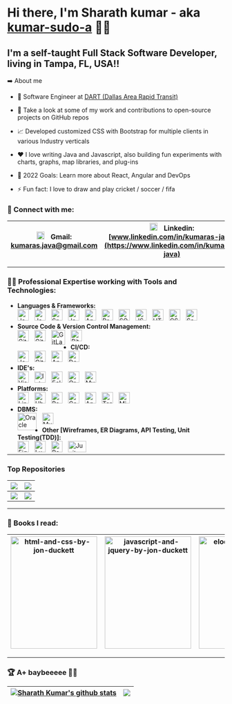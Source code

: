 # Hi there, I'm Sharath kumar - aka [kumar-sudo-a](https://github.com/kumar-sudo-a) 👋🏼 
## I'm a self-taught Full Stack Software Developer, living in Tampa, FL, USA!!

➡️ About me
- 💼 Software Engineer at [DART (Dallas Area Rapid Transit)](https://www.dart.org/)

- 🔭 Take a look at some of my work and contributions to open-source projects on GitHub repos

- 📈 Developed customized CSS with Bootstrap for multiple clients in various Industry verticals

- ❤️ I love writing Java and Javascript, also building fun experiments with charts, graphs, map libraries, and plug-ins

- 🥅 2022 Goals: Learn more about React, Angular and DevOps

- ⚡ Fun fact: I love to draw and play cricket / soccer / fifa

### 💬 Connect with me:

| <img align="centre" alt="Gmail" width="18px" src="https://upload.wikimedia.org/wikipedia/commons/7/7e/Gmail_icon_%282020%29.svg" style="padding-right:2px;" />  &nbsp; Gmail: <br/>[kumaras.java@gmail.com](kumaras.java@gmail.com) | <img align="centre" alt="Linkedin" width="18px" src="https://upload.wikimedia.org/wikipedia/commons/c/ca/LinkedIn_logo_initials.png" style="padding-right:2px;" />  &nbsp; Linkedin: <br/>[www.linkedin.com/in/kumaras-java](https://www.linkedin.com/in/kumaras-java) | <img align="centre" alt="Twitter" width="18px" src="https://raw.githubusercontent.com/anuraghazra/anuraghazra/master/assets/twitter.svg" style="padding-right:2px;" />  &nbsp; Twitter: <br/>[@Sharath_kumar22](@Sharath_kumar22) | <img align="centre" alt="Skype" width="18px" src="https://www.freepnglogos.com/uploads/skype-logo-png/skype-logo-vector-icon-template-clipart-download-0.png" style="padding-right:2px;" />  &nbsp; Skype: <br/>[Kumar](https://join.skype.com/invite/D6HsHUnmOjD5) | <img align="centre" alt="Skype" width="18px" src="https://user-images.githubusercontent.com/3369400/139447912-e0f43f33-6d9f-45f8-be46-2df5bbc91289.png" style="padding-right:2px;" />  &nbsp; GitHub: <br/>[github.com/kumar-sudo-a](https://github.com/kumar-sudo-a) |
| ------------- | ------------- | ------------- | ------------- | ------------- |

---
### 💪🏻 Professional Expertise working with Tools and Technologies:
 - **Languages & Frameworks:**    
    <img align="left" alt="Java" width="26px" height="26px" src="https://cdn.jsdelivr.net/gh/devicons/devicon/icons/java/java-original.svg" style="padding-right:10px;" />
    <img align="left" alt="Java" width="26px" height="26px" src="https://spring.io/images/projects/spring-edf462fec682b9d48cf628eaf9e19521.svg" style="padding-right:10px;" />
    <img align="left" alt="Spring" width="26px" height="26px" src="https://pivotal.gallerycdn.vsassets.io/extensions/pivotal/vscode-boot-dev-pack/0.1.0/1629148309593/Microsoft.VisualStudio.Services.Icons.Default" style="padding-right:10px;" />
    <img align="left" alt="JavaScript" width="26px" height="26px" src="https://cdn.jsdelivr.net/gh/devicons/devicon/icons/javascript/javascript-original.svg" style="padding-right:10px;" />
    <img align="left" alt="Angular" width="26px" height="26px" src="https://angular.io/assets/images/logos/angularjs/AngularJS-Shield.svg" style="padding-right:10px;" />
    <img align="left" alt="React" width="26px" height="26px" src="https://cdn.jsdelivr.net/gh/devicons/devicon/icons/react/react-original.svg" style="padding-right:10px;" />
    <img align="left" alt="SQL" width="26px" height="26px" src="https://www.pngitem.com/pimgs/m/197-1973343_sql-database-icon-png-transparent-png.png" style="padding-right:10px;" />
    <img align="left" alt="JSON" width="26px" height="26px" src="https://cdn-icons-png.flaticon.com/512/136/136525.png" style="padding-right:10px;" />
    <img align="left" alt="HTML5" width="26px" height="26px" src="https://cdn.jsdelivr.net/gh/devicons/devicon/icons/html5/html5-original.svg" style="padding-right:10px;" />
    <img align="left" alt="CSS3" width="26px" height="26px" src="https://cdn.jsdelivr.net/gh/devicons/devicon/icons/css3/css3-original.svg" style="padding-right:10px;" />
    <img align="left" alt="Sass" width="26px" height="26px" src="https://cdn.jsdelivr.net/gh/devicons/devicon/icons/sass/sass-original.svg" style="padding-right:10px;" />
    <br />

 - **Source Code & Version Control Management:**  
   <img align="left" alt="Git" width="26px" height="26px" src="https://cdn.jsdelivr.net/gh/devicons/devicon/icons/git/git-original.svg" style="padding-right:10px;" />
   <img align="left" alt="GitHub" width="26px" height="26px" src="https://user-images.githubusercontent.com/3369400/139447912-e0f43f33-6d9f-45f8-be46-2df5bbc91289.png" style="padding-right:10px;" />
   <img align="left" alt="GitLab" width="32px" height="34px" src="https://driftt.imgix.net/https%3A%2F%2Fdriftt.imgix.net%2Fhttps%253A%252F%252Fs3.amazonaws.com%252Fcustomer-api-avatars-prod%252F85489%252F307fa4f7f37831684fe3e3ee33ab97d3r2wbh3tdbf3w%3Ffit%3Dmax%26fm%3Dpng%26h%3D200%26w%3D200%26s%3D0b63e6b7b7c404889b1225e385b58178?fit=max&fm=png&h=200&w=200&s=b81290fd6e2958430bf4456d4dcafb58" style="padding-right:10px;" />
   <img align="left" alt="Bitbucket" width="26px" height="26px" src="https://upload.wikimedia.org/wikipedia/commons/0/0e/Bitbucket-blue-logomark-only.svg" style="padding-right:10px;" />
   <br />

 - **CI/CD:**    
    <img align="left" alt="Jenkins" width="26px" height="26px" src="https://cdn.jsdelivr.net/gh/devicons/devicon/icons/jenkins/jenkins-original.svg" style="padding-right:10px;" />
    <img align="left" alt="GitLab" width="26px" height="26px" src="https://about.gitlab.com/images/icons/logos/slp-icon.svg" style="padding-right:10px;" />
    <img align="left" alt="Ansible" width="26px" height="26px" src="https://cdn.icon-icons.com/icons2/2148/PNG/512/ansible_icon_132595.png" style="padding-right:10px;" />
    <img align="left" alt="Docker" width="26px" height="26px" src="https://www.docker.com/sites/default/files/d8/styles/role_icon/public/2019-07/Moby-logo.png?itok=sYH_JEaJ" style="padding-right:10px;" />
    <br />

 - **IDE's:**  
    <img align="left" alt="Visual Studio Code" width="26px" height="26px" src="https://cdn.jsdelivr.net/gh/devicons/devicon/icons/vscode/vscode-original.svg" style="padding-right:10px;" />
    <img align="left" alt="IntelliJ IDEA" width="26px" height="26px" src="https://upload.wikimedia.org/wikipedia/commons/9/9c/IntelliJ_IDEA_Icon.svg" style="padding-right:10px;" />
    <img align="left" alt="Eclipse" width="26px" height="26px" src="https://upload.wikimedia.org/wikipedia/commons/c/cf/Eclipse-SVG.svg" style="padding-right:10px;" />
    <img align="left" alt="Oracle SQL Developer" width="26px" height="26px" src="https://upload.wikimedia.org/wikipedia/en/thumb/6/68/Oracle_SQL_Developer_logo.svg/800px-Oracle_SQL_Developer_logo.svg.png" style="padding-right:10px;" />
    <img align="left" alt="MySQL WorkBench" width="26px" height="26px" src="https://pbs.twimg.com/profile_images/621577553376100352/lvR3kClO_400x400.png" style="padding-right:10px;" />
    <br />

 - **Platforms:**    
    <img align="left" alt="Linux" width="26px" height="26px" src="https://cdn.jsdelivr.net/gh/devicons/devicon/icons/linux/linux-original.svg" style="padding-right:10px;" />
    <img align="left" alt="Ubuntu" width="26px" height="26px" src="https://upload.wikimedia.org/wikipedia/commons/a/ab/Logo-ubuntu_cof-orange-hex.svg" style="padding-right:10px;" />
    <img align="left" alt="RedHat" width="26px" height="26px" src="https://cdn.worldvectorlogo.com/logos/red-hat.svg" style="padding-right:10px;" />
    <img align="left" alt="CentOS" width="26px" height="26px" src="https://cdn.jsdelivr.net/gh/devicons/devicon/icons/centos/centos-original.svg" style="padding-right:10px;" />
    <img align="left" alt="Apple" width="26px" height="26px" src="https://cdn.jsdelivr.net/gh/devicons/devicon/icons/apple/apple-original.svg" style="padding-right:10px;" />
    <img align="left" alt="Terminal" width="26px" height="26px" src="https://upload.wikimedia.org/wikipedia/commons/d/da/GNOME_Terminal_icon_2019.svg" style="padding-right:10px;" />
    <img align="left" alt="Microsoft Windows" width="26px" height="26px" src="https://upload.wikimedia.org/wikipedia/commons/4/44/Microsoft_logo.svg" style="padding-right:10px;" />
    <br />

 - **DBMS:**  
    <img align="left" alt="Oracle" width="44px" height="40px" src="https://cdn.jsdelivr.net/gh/devicons/devicon/icons/oracle/oracle-original.svg" style="padding-right:10px;" />
    <img align="left" alt="Mysql" width="26px" height="26px" src="https://cdn.jsdelivr.net/gh/devicons/devicon/icons/mysql/mysql-original.svg" style="padding-right:10px;" />
    <br />
    
 - **Other [Wireframes, ER Diagrams, API Testing, Unit Testing(TDD)]:**  
    <img align="left" alt="Figma" width="26px" height="26px" src="https://cdn-icons-png.flaticon.com/512/5968/5968705.png" style="padding-right:10px;" />
    <img align="left" alt="Lucid Chart" width="26px" height="26px" src="https://pbs.twimg.com/profile_images/1437485071540232193/BFy122Ej_400x400.png" style="padding-right:10px;" />
    <img align="left" alt="Postman" width="26px" height="26px" src="https://user-images.githubusercontent.com/7853266/44114706-9c72dd08-9fd1-11e8-8d9d-6d9d651c75ad.png" style="padding-right:10px;" />
    <img align="left" alt="Junit" width="42px" height="26px" src="https://junit.org/junit4/images/junit-logo.png" style="padding-right:10px;" />
    <br />   
---

### Top Repositories
<!-- 
<a href="https://github.com/kumar-sudo-a/transitime">
  <img align="center" src="https://github-readme-stats.vercel.app/api/pin/?username=kumar-sudo-a&repo=transitime&theme=buefy" />
</a>
<!-- Other contributions (Private) -->
<!--[ <a href="https://github.com/camsys/transitime">
  <img align="center" src="https://github-readme-stats.vercel.app/api/pin/?username=kumar-sudo-a&repo=transitime&theme=buefy" />
</a>
<a href="https://github.com/camsys/rawnav-file-loader">
  <img align="center" src="https://github-readme-stats.vercel.app/api/pin/?username=kumar-sudo-a&repo=rawnav-file-loader&theme=buefy" />
</a> ]
<a href="https://github.com/kumar-sudo-a/web-development-projects">
  <img align="center" src="https://github-readme-stats.vercel.app/api/pin/?username=kumar-sudo-a&repo=web-development-projects&theme=buefy" />
</a>
<br />
<a href="https://github.com/kumar-sudo-a/user-registration-web">
  <img align="center" src="https://github-readme-stats.vercel.app/api/pin/?username=kumar-sudo-a&repo=user-registration-web&theme=buefy" />
</a>
<a href="https://github.com/kumar-sudo-a/user-registration-rest">
  <img align="center" src="https://github-readme-stats.vercel.app/api/pin/?username=kumar-sudo-a&repo=user-registration-rest&theme=buefy" />
</a>
-->

| <a href="https://github.com/kumar-sudo-a/transitime"><img align="center" src="https://github-readme-stats.vercel.app/api/pin/?username=kumar-sudo-a&repo=transitime&theme=buefy" /></a> | <a href="https://github.com/kumar-sudo-a/web-development-projects"><img align="center" src="https://github-readme-stats.vercel.app/api/pin/?username=kumar-sudo-a&repo=web-development-projects&theme=buefy" /></a> |
| ------------- | ------------- |
<a href="https://github.com/kumar-sudo-a/user-registration-web"><img align="center" src="https://github-readme-stats.vercel.app/api/pin/?username=kumar-sudo-a&repo=user-registration-web&theme=buefy" /></a> | <a href="https://github.com/kumar-sudo-a/user-registration-rest"><img align="center" src="https://github-readme-stats.vercel.app/api/pin/?username=kumar-sudo-a&repo=user-registration-rest&theme=buefy" /></a> |

---

### 📕 Books I read:

| <img align="centre" alt="html-and-css-by-jon-duckett" width="200" height="260" src="https://img.thriftbooks.com/api/images/l/42286e8944500ef27a6e5a777b7b95c27953d150.jpg" style="padding-right:2px;" /> | <img align="centre" alt="javascript-and-jquery-by-jon-duckett" width="200" height="260" src="https://img.thriftbooks.com/api/images/m/daed4f53240a9f02dcaf9d5fd2a6b920788f327e.jpg" style="padding-right:2px;" /> | <img align="centre" alt="eloquent-javacript" width="200" height="260" src="https://eloquentjavascript.net/img/cover.jpg" style="padding-right:2px;" /> | <img align="centre" alt="OCA-808" width="200" height="260" src="https://img.thriftbooks.com/api/images/l/f421886bda52d5af9ce68294cf9ca54e2207b50b.jpg" style="padding-right:2px;" /> |
| ------------- | ------------- | ------------- | ------------- |

---

### 🏆 A+ baybeeeee ✌🏻
| <a href="https://github.com/anuraghazra/github-readme-stats"><img align="center" src="https://github-readme-stats.vercel.app/api?username=kumar-sudo-a&show_icons=true&include_all_commits=true&theme=buefy&hide_border=true" alt="Sharath Kumar's github stats" /></a> | <a href="https://github.com/anuraghazra/github-readme-stats"><img align="center" src="https://github-readme-stats.vercel.app/api/top-langs/?username=kumar-sudo-a&layout=compact&theme=buefy&hide_border=true" /></a> |
| ------------- | ------------- |
